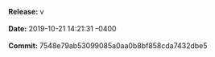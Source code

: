 **Release:** 
v
<br><br>**Date:** 
2019-10-21 14:21:31 -0400
<br><br>**Commit:** 
7548e79ab53099085a0aa0b8bf858cda7432dbe5
